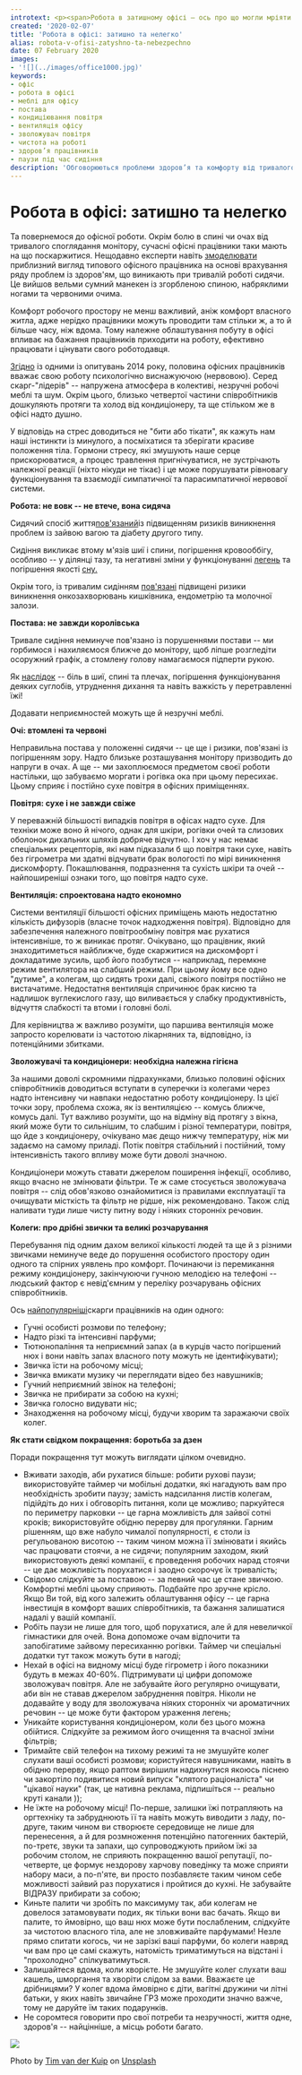 ```yaml
---
introtext: <p><span>Робота в затишному офісі – ось про що могли мріяти попередні покоління, коли праця здебільшого була фізичною та важкою. Тепло, затишно, спокійно та під силу практично в будь-якому віці. </span><span>Однак з часом прийшло розуміння, що на зміну одним проблемам просто прийшли інші. Хто б міг подумати років двісті тому, що в ситому і комфортному суспільстві популярним стане використання сходів при наявності ліфту і використання мобільних додатків, що нагадують про необхідність змінити положення тіла.</span></p>
created: '2020-02-07'
title: 'Робота в офісі: затишно та нелегко'
alias: robota-v-ofisi-zatyshno-ta-nebezpechno
date: 07 February 2020
images:
- '![](../images/office1000.jpg)'
keywords:
- офіс
- робота в офісі
- меблі для офісу
- постава
- кондиціювання повітря
- вентиляція офісу
- зволожувач повітря
- чистота на роботі
- здоров’я працівників
- паузи під час сидіння
description: 'Обговорюються проблеми здоров’я та комфорту від тривалого сидіння в офісі: погана постава, напруга очей, сухе повітря, вентиляція та вплив колег на комфорт, з порадами щодо покращення умов та зменшення стресу.'
---
```


# Робота в офісі: затишно та нелегко

Та повернемося до офісної роботи. Окрім болю в спині чи очах від тривалого споглядання монітору, сучасні офісні працівники таки мають на що поскаржитися. Нещодавно експерти навіть [змоделювати](https://www.dailymail.co.uk/sciencetech/article-7605375/Scientists-create-grotesque-hunched-model-office-workers-look-20-years-time.html) приблизний вигляд типового офісного працівника на основі врахування ряду проблем із здоров'ям, що виникають при тривалій роботі сидячи. Це вийшов вельми сумний манекен із згорбленою спиною, набряклими ногами та червоними очима.

Комфорт робочого простору не менш важливий, аніж комфорт власного житла, адже нерідко працівники можуть проводити там стільки ж, а то й більше часу, ніж вдома. Тому належне облаштування побуту в офісі впливає на бажання працівників приходити на роботу, ефективно працювати і цінувати свого роботодавця.

[Згідно](https://life.pravda.com.ua/society/2014/09/23/180813/) із одними із опитувань 2014 року, половина офісних працівників вважає свою роботу психологічно виснажуючою (нервовою). Серед скарг-"лідерів" -- напружена атмосфера в колективі, незручні робочі меблі та шум. Окрім цього, близько четвертої частини співробітників дошкуляють протяги та холод від кондиціонеру, та ще стільком же в офісі надто душно.

У відповідь на стрес доводиться не "бити або тікати", як кажуть нам наші інстинкти із минулого, а посміхатися та зберігати красиве положення тіла. Гормони стресу, які змушують наше серце прискорюватися, а процес травлення пригнічуватися, не зустрічають належної реакції (ніхто нікуди не тікає) і це може порушувати рівновагу функціонування та взаємодії симпатичної та парасимпатичної нервової системи.

**Робота: не вовк -- не втече, вона сидяча**

Сидячий спосіб життя[пов'язаний](http://bit.do/e3rrb)із підвищенням ризиків виникнення проблем із зайвою вагою та діабету другого типу.

Сидіння викликає втому м'язів шиї і спини, погіршення кровооббігу, особливо -- у ділянці тазу, та негативні зміни у функціонуванні [легень](http://bit.do/e3rri) та погіршення якості [сну.](http://bit.do/e3rrv)

Окрім того, із тривалим сидінням [пов'язані](http://bit.do/e3rrA) підвищені ризики виникнення онкозахворювань кишківника, ендометрію та молочної залози.

**Постава: не завжди королівська**

Тривале сидіння неминуче пов'язано із порушеннями постави -- ми горбимося і нахиляємося ближче до монітору, щоб ліпше розгледіти осоружний графік, а стомлену голову намагаємося підперти рукою.

Як [наслідок](https://medlineplus.gov/guidetogoodposture.html) -- біль в шиї, спині та плечах, погіршення функціонування деяких суглобів, утруднення дихання та навіть важкість у перетравленні їжі!

Додавати неприємностей можуть ще й незручні меблі.

**Очі: втомлені та червоні**

Неправильна постава у положенні сидячи -- це ще і ризики, пов'язані із погіршенням зору. Надто близьке розташування монітору призводить до напруги в очах. А ще -- ми захоплюємося предметом своєї роботи настільки, що забуваємо моргати і рогівка ока при цьому пересихає. Цьому сприяє і постійно сухе повітря в офісних приміщеннях.

**Повітря: сухе і не завжди свіже**

У переважній більшості випадків повітря в офісах надто сухе. Для техніки може воно й нічого, однак для шкіри, рогівки очей та слизових оболонок дихальних шляхів добряче відчутно. І хоч у нас немає спеціальних рецепторів, які нам підказали б що повітря таки сухе, навіть без гігрометра ми здатні відчувати брак вологості по мірі виникнення дискомфорту. Покашлювання, подразнення та сухість шкіри та очей -- найпоширеніші ознаки того, що повітря надто сухе.

**Вентиляція: спроектована надто економно**

Системи вентиляції більшості офісних приміщень мають недостатню кількість дифузорів (власне точок надходження повітря). Відповідно для забезпечення належного повітрообміну повітря має рухатися інтенсивніше, то ж виникає протяг. Очікувано, що працівник, який знаходитиметься найближче, буде скаржитися на дискомфорт і докладатиме зусиль, щоб його позбутися -- наприклад, перемкне режим вентилятора на слабший режим. При цьому йому все одно "дутиме", а колегам, що сидять трохи далі, свіжого повітря постійно не вистачатиме. Недостатня вентиляція спричинює брак кисню та надлишок вуглекислого газу, що виливається у слабку продуктивність, відчуття слабкості та втоми і головні болі.

Для керівництва ж важливо розуміти, що паршива вентиляція може запросто корелювати із частотою лікарняних та, відповідно, із потенційними збитками.

**Зволожувачі та кондиціонери: необхідна належна гігієна**

За нашими доволі скромними підрахунками, близько половині офісних співробітників доводиться вступати в суперечки із колегами через надто інтенсивну чи навпаки недостатню роботу кондиціонеру. Із цієї точки зору, проблема схожа, як із вентиляцією -- комусь ближче, комусь далі. Тут важливо розуміти, що на відміну від протягу з вікна, який може бути то сильнішим, то слабшим і різної температури, повітря, що йде з кондиціонеру, очікувано має дещо нижчу температуру, ніж ми задаємо на самому приладі. Потік повітря стабільний і постійний, тому інтенсивність такого впливу може бути доволі значною.

Кондиціонери можуть ставати джерелом поширення інфекції, особливо, якщо вчасно не змінювати фільтри. Те ж саме стосується зволожувача повітря -- слід обов'язково ознайомитися із правилами експлуатації та очищувати місткість та фільтр не рідше, ніж рекомендовано. Також слід наливати туди лише чисту питну воду і ніяких сторонніх речовин.

**Колеги: про дрібні звички та великі розчарування**

Перебування під одним дахом великої кількості людей та ще й з різними звичками неминуче веде до порушення особистого простору один одного та спірних уявлень про комфорт. Починаючи із перемикання режиму кондиціонеру, закінчуюючи гучною мелодією на телефоні -- людський фактор є невід'ємним у переліку розчарувань офісних співробітників.

Ось [найпопулярніші](https://www.independent.co.uk/life-style/uk-office-workers-biggest-gripes-messy-desks-it-issues-smelly-food-air-conditioning-chairs-gossip-a7923756.html)скарги працівників на один одного:

* Гучні особисті розмови по телефону;
* Надто різкі та інтенсивні парфуми;
* Тютюнопаління та неприємний запах (а в курців часто погіршений нюх і вони навіть запах власного поту можуть не ідентифікувати);
* Звичка їсти на робочому місці;
* Звичка вмикати музику чи переглядати відео без навушників;
* Гучний неприємний звінок на телефоні;
* Звичка не прибирати за собою на кухні;
* Звичка голосно видувати ніс;
* Знаходження на робочому місці, будучи хворим та заражаючи своїх колег.

**Як стати свідком покращення: боротьба за дзен**

Поради покращення тут можуть виглядати цілком очевидно.

* Вживати заходів, аби рухатися більше: робити рухові паузи; використовуйте таймер чи мобільні додатки, які нагадують вам про необхідність зробити паузу; замість надсилання листів колегам, підійдіть до них і обговоріть питання, коли це можливо; паркуйтеся по периметру парковки -- це гарна можливість для зайвої сотні кроків; використовуйте обідню перерву для прогулянки. Гарним рішенням, що вже набуло чималої популярності, є столи із регульованою висотою -- таким чином можна її змінювати і якийсь час працювати стоячи, а не сидячи; популярним заходом, який використовують деякі компанії, є проведення робочих нарад стоячи -- це дає можливість порухатися і заодно скорочує їх тривалість;
* Свідомо слідкуйте за поставою -- за певний час це стане звичкою. Комфортні меблі цьому сприяють. Подбайте про зручне крісло. Якщо Ви той, від кого залежить облаштування офісу -- це гарна інвестиція в комфорт ваших співробітників, та бажання залишатися надалі у вашій компанії.
* Робіть паузи не лише для того, щоб порухатися, але й для невеличкої гімнастики для очей. Вона допоможе очам відпочити та запобігатиме зайвому пересиханню рогівки. Таймер чи спеціальні додатки тут також можуть бути в нагоді;
* Нехай в офісі на видному місці буде гігрометр і його показники будуть в межах 40-60%. Підтримувати ці цифри допоможе зволожувач повітря. Але не забувайте його регулярно очищувати, аби він не ставав джерелом забруднення повітря. Ніколи не додавайте у воду для зволожувача ніяких сторонніх чи ароматичних речовин -- це може бути фактором ураження легень;
* Уникайте користування кондиціонером, коли без цього можна обійтися. Слідкуйте за режимом його очищення та вчасної зміни фільтрів;
* Тримайте свій телефон на тихому режимі та не змушуйте колег слухати ваші особисті розмови; користуйтеся навушниками, навіть в обідню перерву, якщо раптом вирішили надихнутися якоюсь піснею чи закортіло подивитися новий випуск "клятого раціоналіста" чи "цікавої науки" (так, це нативна реклама, підпишіться -- реально круті канали ));
* Не їжте на робочому місці! По-перше, залишки їжі потрапляють на оргтехніку та забруднюють її та навіть можуть виводити з ладу, по-друге, таким чином ви створюєте середовище не лише для перенесення, а й для розмноження потенційно патогенних бактерій, по-третє, звуки та запахи, що супроводжують прийом їжі за робочим столом, не сприяють покращенню вашої репутації, по-четверте, це формує нездорову харчову поведінку та може сприяти набору маси, а по-п'яте, ви просто позбавляєте таким чином себе можливості зайвий раз порухатися і пройтися до кухні. Не забувайте ВІДРАЗУ прибирати за собою;
* Киньте палити чи зробіть по максимуму так, аби колегам не довелося затамовувати подих, як тільки вони вас бачать. Якщо ви палите, то ймовірно, що ваш нюх може бути послабленим, слідкуйте за чистотою власного тіла, але не зловживайте парфумами! Незле прямо спитати когось, чи не зарізкі ваші парфуми, бо колеги навряд чи вам про це самі скажуть, натомість триматимуться на відстані і "прохолодно" спілкуватимуться.
* Залишайтеся вдома, коли хворієте. Не змушуйте колег слухати ваш кашель, шморгання та хворіти слідом за вами. Вважаєте це дрібницями? У колег вдома ймовірно є діти, вагітні дружини чи літні батьки, у яких навіть звичайне ГРЗ може проходити значно важче, тому не даруйте їм таких подарунків.
* Не соромтеся говорити про свої потреби та незручності, життя одне, здоров'я -- найцінніше, а місць роботи багато.

![](../images/office1000.jpg)

Photo by [Tim van der Kuip](https://unsplash.com/@timmykp?utm_source=unsplash&utm_medium=referral&utm_content=creditCopyText) on [Unsplash](https://unsplash.com/s/photos/office-workers?utm_source=unsplash&utm_medium=referral&utm_content=creditCopyText)
